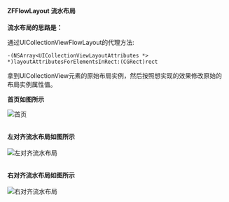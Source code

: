#### ZFFlowLayout 流水布局

**流水布局的思路是：**

通过UICollectionViewFlowLayout的代理方法:
```
-(NSArray<UICollectionViewLayoutAttributes *> *)layoutAttributesForElementsInRect:(CGRect)rect
```
拿到UICollectionView元素的原始布局实例，然后按照想实现的效果修改原始的布局实例属性值。


**首页如图所示**

![首页](https://github.com/zhfei/ZFFlowLayout/blob/master/ZFFlowLayout/Src/EffectPicture/home.png)
<br><br>

**左对齐流水布局如图所示**
<br><br>
![左对齐流水布局](https://github.com/zhfei/ZFFlowLayout/blob/master/ZFFlowLayout/Src/EffectPicture/left.png)
<br><br>

**右对齐流水布局如图所示**
<br><br>
![右对齐流水布局](https://github.com/zhfei/ZFFlowLayout/blob/master/ZFFlowLayout/Src/EffectPicture/right.png)

